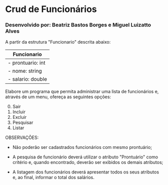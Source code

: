 # Crud de Funcionários

### Desenvolvido por: Beatriz Bastos Borges e Miguel Luizatto Alves

A partir da estrutura "Funcionario" descrita abaixo:


| Funcionario       |
|-------------------|
| - prontuario: int |
| - nome: string    |
| - salario: double |

Elabore um programa que permita administrar uma lista de funcionários e, através de um menu, ofereça as seguintes opções:

   0. Sair
   1. Incluir
   2. Excluir
   3. Pesquisar
   4. Listar

OBSERVAÇÕES:

- Não poderão ser cadastrados funcionários com mesmo prontuário;

- A pesquisa de funcionário deverá utilizar o atributo "Prontuário" como critério e, quando encontrado, deverão ser exibidos os demais atributos;

- A listagem dos funcionários deverá apresentar todos os seus atributos e, ao final, informar o total dos salários.
